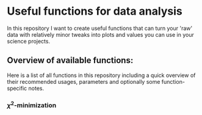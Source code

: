 # Useful functions for data analysis

In this repository I want to create useful functions that can turn your 'raw' data with relatively minor tweaks into plots and values you can use in your science projects.

## Overview of available functions:

Here is a list of all functions in this repository including a quick overview of their recommended usages, parameters and optionally some function-specific notes.

### $\chi^2$-minimization

